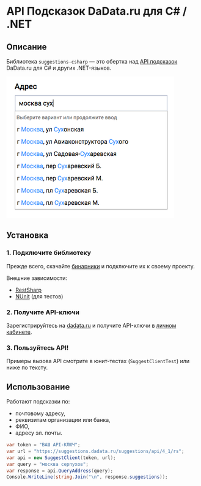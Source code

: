 API Подсказок DaData.ru для C# / .NET
====================

Описание
---------------

Библиотека `suggestions-csharp` — это обертка над [API подсказок](https://dadata.ru/api/suggest/) DaData.ru для C# и других .NET-языков.

![Подсказки](doc/api-suggest.png)

Установка
---------

### 1. Подключите библиотеку

Прежде всего, скачайте [бинарники](https://github.com/hflabs/suggestions-csharp/releases/tag/16.10) и подключите их к своему проекту.

Внешние зависимости:

- [RestSharp](http://restsharp.org/)
- [NUnit](http://www.nunit.org/) (для тестов)


### 2. Получите API-ключи

Зарегистрируйтесь на [dadata.ru](https://dadata.ru) и получите API-ключи в [личном кабинете](https://dadata.ru/profile/#info).

### 3. Пользуйтесь API!

Примеры вызова API смотрите в юнит-тестах (`SuggestClientTest`) или ниже по тексту.

Использование
---------

Работают подсказки по:

- почтовому адресу,
- реквизитам организации или банка,
- ФИО,
- адресу эл. почты.

```csharp
var token = "ВАШ API-КЛЮЧ";
var url = "https://suggestions.dadata.ru/suggestions/api/4_1/rs";
var api = new SuggestClient(token, url);
var query = "москва серпухов";
var response = api.QueryAddress(query);
Console.WriteLine(string.Join("\n", response.suggestions));
```
